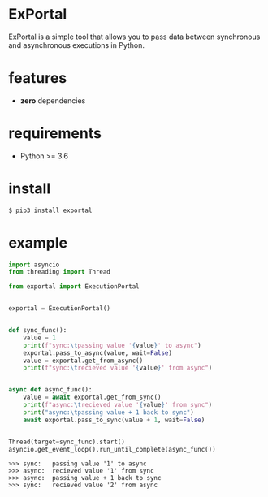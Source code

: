 
# ExPortal

ExPortal is a simple tool that allows you to pass data between synchronous and asynchronous executions in Python.

# features
- **zero** dependencies

# requirements

- Python >= 3.6

# install

```bash
$ pip3 install exportal
```

# example


```python
import asyncio
from threading import Thread

from exportal import ExecutionPortal


exportal = ExecutionPortal()


def sync_func():
    value = 1
    print(f"sync:\tpassing value '{value}' to async")
    exportal.pass_to_async(value, wait=False)
    value = exportal.get_from_async()
    print(f"sync:\trecieved value '{value}' from async")


async def async_func():
    value = await exportal.get_from_sync()
    print(f"async:\trecieved value '{value}' from sync")
    print("async:\tpassing value + 1 back to sync")
    await exportal.pass_to_sync(value + 1, wait=False)


Thread(target=sync_func).start()
asyncio.get_event_loop().run_until_complete(async_func())
```
```
>>> sync:   passing value '1' to async
>>> async:  recieved value '1' from sync
>>> async:  passing value + 1 back to sync
>>> sync:   recieved value '2' from async
```
